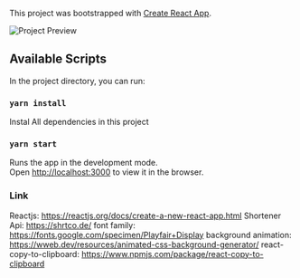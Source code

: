 This project was bootstrapped with [Create React App](https://github.com/facebook/create-react-app).

![Project Preview](./src/shortener_url.png)

## Available Scripts

In the project directory, you can run:

### `yarn install`

Instal All dependencies in this project

### `yarn start`

Runs the app in the development mode.<br />
Open [http://localhost:3000](http://localhost:3000) to view it in the browser.

### Link

Reactjs: https://reactjs.org/docs/create-a-new-react-app.html
Shortener Api: https://shrtco.de/
font family: https://fonts.google.com/specimen/Playfair+Display
background animation: https://wweb.dev/resources/animated-css-background-generator/
react-copy-to-clipboard: https://www.npmjs.com/package/react-copy-to-clipboard



